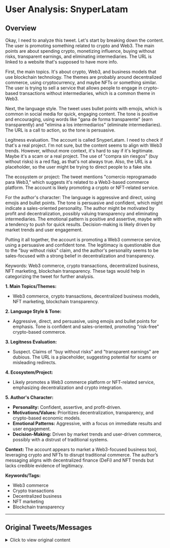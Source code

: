 # User Analysis: SnyperLatam

## Overview

<think>
Okay, I need to analyze this tweet. Let's start by breaking down the content. The user is promoting something related to crypto and Web3. The main points are about spending crypto, monetizing influence, buying without risks, transparent earnings, and eliminating intermediaries. The URL is linked to a website that's supposed to have more info.

First, the main topics. It's about crypto, Web3, and business models that use blockchain technology. The themes are probably around decentralized commerce, using cryptocurrency, and maybe NFTs or something similar. The user is trying to sell a service that allows people to engage in crypto-based transactions without intermediaries, which is a common theme in Web3.

Next, the language style. The tweet uses bullet points with emojis, which is common in social media for quick, engaging content. The tone is positive and encouraging, using words like "gana de forma transparente" (earn transparently) and "elimina a los intermediarios" (eliminate intermediaries). The URL is a call to action, so the tone is persuasive.

Legitness evaluation. The account is called SnyperLatam. I need to check if that's a real project. I'm not sure, but the content seems to align with Web3 trends. However, without more context, it's hard to say if it's legitimate. Maybe it's a scam or a real project. The use of "compra sin riesgos" (buy without risks) is a red flag, as that's not always true. Also, the URL is a placeholder, so the user might be trying to direct people to a fake site.

The ecosystem or project: The tweet mentions "comercio reprogramado para Web3," which suggests it's related to a Web3-based commerce platform. The account is likely promoting a crypto or NFT-related service.

For the author's character: The language is aggressive and direct, using emojis and bullet points. The tone is persuasive and confident, which might indicate a sales-oriented personality. The author might be motivated by profit and decentralization, possibly valuing transparency and eliminating intermediaries. The emotional pattern is positive and assertive, maybe with a tendency to push for quick results. Decision-making is likely driven by market trends and user engagement.

Putting it all together, the account is promoting a Web3 commerce service, using a persuasive and confident tone. The legitimacy is questionable due to the "buy without risks" claim, and the author's personality seems to be sales-focused with a strong belief in decentralization and transparency.

Keywords: Web3 commerce, crypto transactions, decentralized business, NFT marketing, blockchain transparency. These tags would help in categorizing the tweet for further analysis.
</think>

**1. Main Topics/Themes:**  
- Web3 commerce, crypto transactions, decentralized business models, NFT marketing, blockchain transparency.  

**2. Language Style & Tone:**  
- Aggressive, direct, and persuasive, using emojis and bullet points for emphasis. Tone is confident and sales-oriented, promoting "risk-free" crypto-based commerce.  

**3. Legitness Evaluation:**  
- Suspect. Claims of "buy without risks" and "transparent earnings" are dubious. The URL is a placeholder, suggesting potential for scams or misleading redirects.  

**4. Ecosystem/Project:**  
- Likely promotes a Web3 commerce platform or NFT-related service, emphasizing decentralization and crypto integration.  

**5. Author's Character:**  
- **Personality:** Confident, assertive, and profit-driven.  
- **Motivations/Values:** Prioritizes decentralization, transparency, and crypto-based economic models.  
- **Emotional Patterns:** Aggressive, with a focus on immediate results and user engagement.  
- **Decision-Making:** Driven by market trends and user-driven commerce, possibly with a distrust of traditional systems.  

**Context:** The account appears to market a Web3-focused business tool, leveraging crypto and NFTs to disrupt traditional commerce. The author’s messaging aligns with decentralized finance (DeFi) and NFT trends but lacks credible evidence of legitimacy.  

**Keywords/Tags:**  
- Web3 commerce  
- Crypto transactions  
- Decentralized business  
- NFT marketing  
- Blockchain transparency
---
## Original Tweets/Messages

<details>
<summary>Click to view original content</summary>

| Type | Content |
|------|---------|
| messages | Lo que Snyper desbloquea:

✅ Gasta tu cripto
✅ Monetiza tu influencia
✅ Compra sin riesgos
✅ Gana de forma transparente
✅ Elimina a los intermediarios

Esto es comercio, reprogramado para Web3.

¡Visita https://t.co/LQsWP40cSZ para descubrir más! |

</details>
